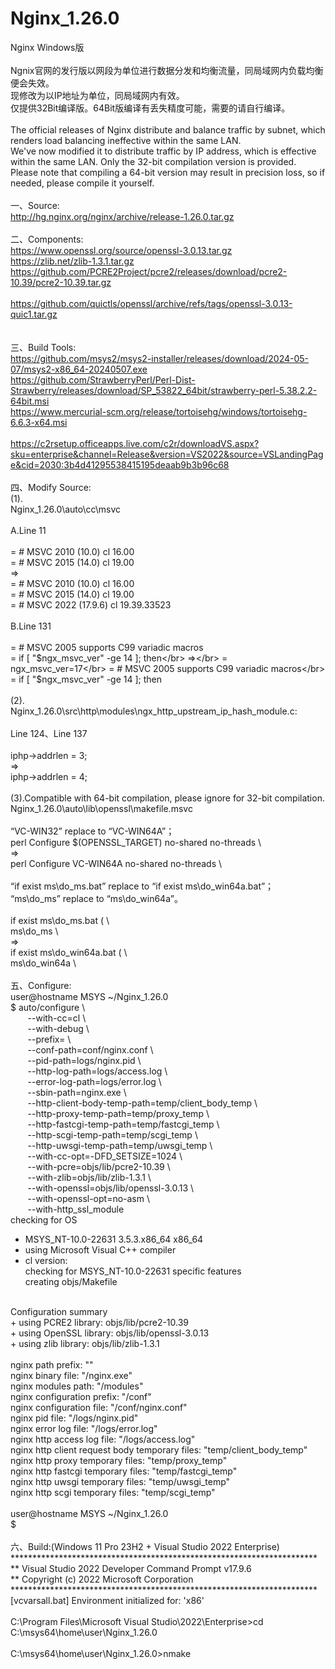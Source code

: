 # Nginx_1.26.0
Nginx Windows版</br>
</br>
Ngnix官网的发行版以网段为单位进行数据分发和均衡流量，同局域网内负载均衡便会失效。</br>
现修改为以IP地址为单位，同局域网内有效。</br>
仅提供32Bit编译版。64Bit版编译有丢失精度可能，需要的请自行编译。</br></br>
The official releases of Nginx distribute and balance traffic by subnet, which renders load balancing ineffective within the same LAN.</br>
We've now modified it to distribute traffic by IP address, which is effective within the same LAN. Only the 32-bit compilation version is provided. 
Please note that compiling a 64-bit version may result in precision loss, so if needed, please compile it yourself.</br>
</br>
一、Source:</br>
http://hg.nginx.org/nginx/archive/release-1.26.0.tar.gz</br>
</br>
二、Components:</br>
https://www.openssl.org/source/openssl-3.0.13.tar.gz</br>
https://zlib.net/zlib-1.3.1.tar.gz</br>
https://github.com/PCRE2Project/pcre2/releases/download/pcre2-10.39/pcre2-10.39.tar.gz</br>
</br>
https://github.com/quictls/openssl/archive/refs/tags/openssl-3.0.13-quic1.tar.gz</br>
</br>
</br>
三、Build Tools:</br>
https://github.com/msys2/msys2-installer/releases/download/2024-05-07/msys2-x86_64-20240507.exe</br>
https://github.com/StrawberryPerl/Perl-Dist-Strawberry/releases/download/SP_53822_64bit/strawberry-perl-5.38.2.2-64bit.msi</br>
https://www.mercurial-scm.org/release/tortoisehg/windows/tortoisehg-6.6.3-x64.msi</br></br>
https://c2rsetup.officeapps.live.com/c2r/downloadVS.aspx?sku=enterprise&channel=Release&version=VS2022&source=VSLandingPage&cid=2030:3b4d41295538415195deaab9b3b96c68</br>
</br>
四、Modify Source:</br>
(1).</br>
Nginx_1.26.0\auto\cc\msvc</br>
</br>
A.Line 11</br>
</br>
= # MSVC 2010 (10.0)                        cl 16.00</br>
= # MSVC 2015 (14.0)                        cl 19.00</br>
⇒</br>
= # MSVC 2010 (10.0)                        cl 16.00</br>
= # MSVC 2015 (14.0)                        cl 19.00</br>
= # MSVC 2022 (17.9.6)                      cl 19.39.33523</br>
</br>
B.Line 131</br>
</br>
= # MSVC 2005 supports C99 variadic macros</br>
= if [ "$ngx_msvc_ver" -ge 14 ]; then</br>
⇒</br>
= ngx_msvc_ver=17</br>
= # MSVC 2005 supports C99 variadic macros</br>
= if [ "$ngx_msvc_ver" -ge 14 ]; then</br>
</br>
(2).</br>
Nginx_1.26.0\src\http\modules\ngx_http_upstream_ip_hash_module.c:</br>
</br>
Line 124、Line 137</br>
</br>
iphp->addrlen = 3;</br>
⇒</br>
iphp->addrlen = 4;</br>
</br>
(3).Compatible with 64-bit compilation, please ignore for 32-bit compilation.</br>
Nginx_1.26.0\auto\lib\openssl\makefile.msvc</br>
</br>
“VC-WIN32” replace to “VC-WIN64A”；</br>
	perl Configure $(OPENSSL_TARGET) no-shared no-threads		\\</br>
⇒</br>
	perl Configure VC-WIN64A no-shared no-threads		\\</br>
</br>
“if exist ms\do_ms.bat” replace to “if exist ms\do_win64a.bat”；</br>
“ms\do_ms” replace to “ms\do_win64a”。</br>
</br>
	if exist ms\do_ms.bat (						\\</br>
		ms\do_ms						\\</br>
⇒</br>
	if exist ms\do_win64a.bat (						\\</br>
		ms\do_win64a						\\</br>
</br>
五、Configure:</br>
user@hostname MSYS ~/Nginx_1.26.0</br>
$ auto/configure \\</br>
&nbsp;&nbsp;&nbsp;&nbsp;&nbsp;&nbsp;    --with-cc=cl \\</br>
&nbsp;&nbsp;&nbsp;&nbsp;&nbsp;&nbsp;    --with-debug \\</br>
&nbsp;&nbsp;&nbsp;&nbsp;&nbsp;&nbsp;    --prefix= \\</br>
&nbsp;&nbsp;&nbsp;&nbsp;&nbsp;&nbsp;    --conf-path=conf/nginx.conf \\</br>
&nbsp;&nbsp;&nbsp;&nbsp;&nbsp;&nbsp;    --pid-path=logs/nginx.pid \\</br>
&nbsp;&nbsp;&nbsp;&nbsp;&nbsp;&nbsp;    --http-log-path=logs/access.log \\</br>
&nbsp;&nbsp;&nbsp;&nbsp;&nbsp;&nbsp;    --error-log-path=logs/error.log \\</br>
&nbsp;&nbsp;&nbsp;&nbsp;&nbsp;&nbsp;    --sbin-path=nginx.exe \\</br>
&nbsp;&nbsp;&nbsp;&nbsp;&nbsp;&nbsp;    --http-client-body-temp-path=temp/client_body_temp \\</br>
&nbsp;&nbsp;&nbsp;&nbsp;&nbsp;&nbsp;    --http-proxy-temp-path=temp/proxy_temp \\</br>
&nbsp;&nbsp;&nbsp;&nbsp;&nbsp;&nbsp;    --http-fastcgi-temp-path=temp/fastcgi_temp \\</br>
&nbsp;&nbsp;&nbsp;&nbsp;&nbsp;&nbsp;    --http-scgi-temp-path=temp/scgi_temp \\</br>
&nbsp;&nbsp;&nbsp;&nbsp;&nbsp;&nbsp;    --http-uwsgi-temp-path=temp/uwsgi_temp \\</br>
&nbsp;&nbsp;&nbsp;&nbsp;&nbsp;&nbsp;    --with-cc-opt=-DFD_SETSIZE=1024 \\</br>
&nbsp;&nbsp;&nbsp;&nbsp;&nbsp;&nbsp;    --with-pcre=objs/lib/pcre2-10.39 \\</br>
&nbsp;&nbsp;&nbsp;&nbsp;&nbsp;&nbsp;    --with-zlib=objs/lib/zlib-1.3.1 \\</br>
&nbsp;&nbsp;&nbsp;&nbsp;&nbsp;&nbsp;    --with-openssl=objs/lib/openssl-3.0.13 \\</br>
&nbsp;&nbsp;&nbsp;&nbsp;&nbsp;&nbsp;    --with-openssl-opt=no-asm \\</br>
&nbsp;&nbsp;&nbsp;&nbsp;&nbsp;&nbsp;    --with-http_ssl_module</br>
checking for OS</br>
 + MSYS_NT-10.0-22631 3.5.3.x86_64 x86_64</br>
 + using Microsoft Visual C++ compiler</br>
 + cl version:</br>
checking for MSYS_NT-10.0-22631 specific features</br>
creating objs/Makefile</br>
</br>
Configuration summary</br>
  + using PCRE2 library: objs/lib/pcre2-10.39</br>
  + using OpenSSL library: objs/lib/openssl-3.0.13</br>
  + using zlib library: objs/lib/zlib-1.3.1</br>
</br>
  nginx path prefix: ""</br>
  nginx binary file: "/nginx.exe"</br>
  nginx modules path: "/modules"</br>
  nginx configuration prefix: "/conf"</br>
  nginx configuration file: "/conf/nginx.conf"</br>
  nginx pid file: "/logs/nginx.pid"</br>
  nginx error log file: "/logs/error.log"</br>
  nginx http access log file: "/logs/access.log"</br>
  nginx http client request body temporary files: "temp/client_body_temp"</br>
  nginx http proxy temporary files: "temp/proxy_temp"</br>
  nginx http fastcgi temporary files: "temp/fastcgi_temp"</br>
  nginx http uwsgi temporary files: "temp/uwsgi_temp"</br>
  nginx http scgi temporary files: "temp/scgi_temp"</br>
</br>
user@hostname MSYS ~/Nginx_1.26.0</br>
$</br>
</br>
六、Build:(Windows 11 Pro 23H2 + Visual Studio 2022 Enterprise)</br>
**********************************************************************</br>
** Visual Studio 2022 Developer Command Prompt v17.9.6</br>
** Copyright (c) 2022 Microsoft Corporation</br>
**********************************************************************</br>
[vcvarsall.bat] Environment initialized for: 'x86'</br>
</br>
C:\Program Files\Microsoft Visual Studio\2022\Enterprise>cd C:\msys64\home\user\Nginx_1.26.0</br>
</br>
C:\msys64\home\user\Nginx_1.26.0>nmake</br>
</br>

